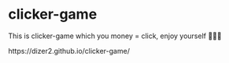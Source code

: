 # clicker-game
This is clicker-game which you money = click, enjoy yourself 🙂😎😉
<div></div>
https://dizer2.github.io/clicker-game/
